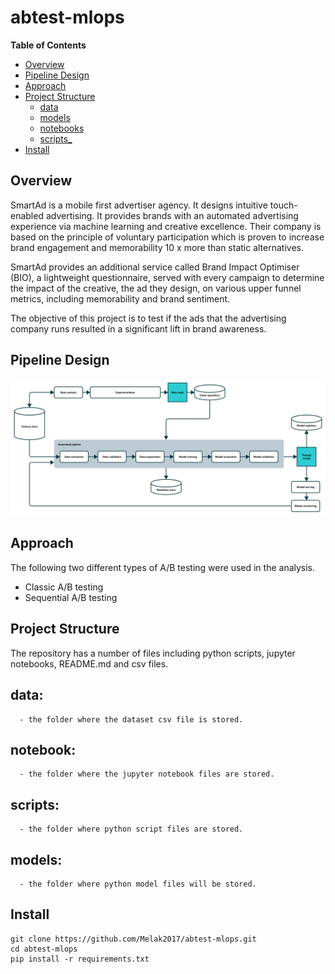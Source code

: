 # abtest-mlops

**Table of Contents**
- [Overview](#overview)
- [Pipeline Design](#pipeline-design)
- [Approach](#approach)
- [Project Structure](#project-structure)
   - [data](#data)
    - [models](#models)
    - [notebooks](#notebooks)
    - [scripts_](#scripts_)
 - [Install](#install)
  
## Overview

SmartAd is a mobile first advertiser agency. It designs intuitive touch-enabled advertising. It provides brands with an automated advertising experience via machine learning and creative excellence. Their company is based on the principle of voluntary participation which is proven to increase brand engagement and memorability 10 x more than static alternatives.

SmartAd provides an additional service called Brand Impact Optimiser (BIO), a lightweight questionnaire, served with every campaign to determine the impact of the creative, the ad they design, on various upper funnel metrics, including memorability and brand sentiment.


The objective of this project is to test if the ads that the advertising company runs resulted in a significant lift in brand awareness. 


## Pipeline Design

![Pipeline Design](./pipeline.png)

## Approach

The following two different types of A/B testing were used in the analysis.
* Classic A/B testing
* Sequential A/B testing

## Project Structure
The repository has a number of files including python scripts, jupyter notebooks, README.md and csv files.

   ## data:
      - the folder where the dataset csv file is stored.
      
   ## notebook:
      - the folder where the jupyter notebook files are stored.
   
   ## scripts:
      - the folder where python script files are stored.
      
   ## models:
      - the folder where python model files will be stored.

## Install

```
git clone https://github.com/Melak2017/abtest-mlops.git
cd abtest-mlops
pip install -r requirements.txt
